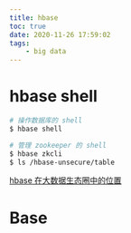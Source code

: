 ```yaml
---
title: hbase
toc: true
date: 2020-11-26 17:59:02
tags:
    - big data
---
```


# hbase shell

```sh
# 操作数据库的 shell
$ hbase shell

# 管理 zookeeper 的 shell
$ hbase zkcli
$ ls /hbase-unsecure/table
```

[hbase 在大数据生态圈中的位置](https://developer.ibm.com/zh/technologies/analytics/articles/ba-cn-bigdata-hbase/)

# Base
